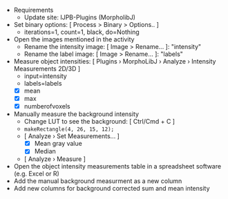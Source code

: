 - Requirements
  - Update site: IJPB-Plugins (MorpholibJ)
- Set binary options: [ Process > Binary > Options.. ]
  - iterations=1, count=1, black, do=Nothing
- Open the images mentioned in the activity
  - Rename the intensity image: [ Image > Rename... ]: "intensity"
  - Rename the label image: [ Image > Rename... ]: "labels"
- Measure object intensities: [ Plugins › MorphoLibJ › Analyze › Intensity Measurements 2D/3D ]
  - input=intensity
  - labels=labels
  - [X] mean
  - [X] max
  - [X] numberofvoxels
- Manually measure the background intensity
  - Change LUT to see the background: [ Ctrl/Cmd + C ]
  - `makeRectangle(4, 26, 15, 12);`
  - [ Analyze › Set Measurements... ]
    - [X] Mean gray value
    - [X] Median
  - [ Analyze › Measure ]
- Open the object intensity measurements table in a spreadsheet software (e.g. Excel or R)
- Add the manual background measurment as a new column
- Add new columns for background corrected sum and mean intensity

